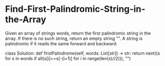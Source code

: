 # Find-First-Palindromic-String-in-the-Array
Given an array of strings words, return the first palindromic string in the array. If there is no such string, return an empty string "".  A string is palindromic if it reads the same forward and backward.

class Solution:
    def firstPalindrome(self, words: List[str]) -> str:
        return next((s for s in words if all(s[i]==s[-(i+1)] for i in range(len(s)//2))), "")
